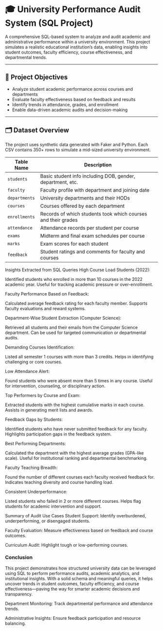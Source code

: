 # 🎓 University Performance Audit System (SQL Project)

A comprehensive SQL-based system to analyze and audit academic and administrative performance within a university environment. This project simulates a realistic educational institution’s data, enabling insights into student outcomes, faculty efficiency, course effectiveness, and departmental trends.

---

## 📌 Project Objectives

- Analyze student academic performance across courses and departments
- Evaluate faculty effectiveness based on feedback and results
- Identify trends in attendance, grades, and enrollment
- Enable data-driven academic audits and decision-making

---

## 🗂️ Dataset Overview

The project uses synthetic data generated with Faker and Python. Each CSV contains 350+ rows to simulate a mid-sized university environment.

| Table Name   | Description |
|--------------|-------------|
| `students`   | Basic student info including DOB, gender, department, etc. |
| `faculty`    | Faculty profile with department and joining date |
| `departments`| University departments and their HODs |
| `courses`    | Courses offered by each department |
| `enrollments`| Records of which students took which courses and their grades |
| `attendance` | Attendance records per student per course |
| `exams`      | Midterm and final exam schedules per course |
| `marks`      | Exam scores for each student |
| `feedback`   | Student ratings and comments for faculty and courses |


Insights Extracted from SQL Queries
High Course Load Students (2022):

Identified students who enrolled in more than 10 courses in the 2022 academic year.
Useful for tracking academic pressure or over-enrollment.

Faculty Performance Based on Feedback:

Calculated average feedback rating for each faculty member.
Supports faculty evaluations and reward systems.

Department-Wise Student Extraction (Computer Science):

Retrieved all students and their emails from the Computer Science department.
Can be used for targeted communication or departmental audits.

Demanding Courses Identification:

Listed all semester 1 courses with more than 3 credits.
Helps in identifying challenging or core courses.

Low Attendance Alert:

Found students who were absent more than 5 times in any course.
Useful for intervention, counseling, or disciplinary action.

Top Performers by Course and Exam:

Extracted students with the highest cumulative marks in each course.
Assists in generating merit lists and awards.

Feedback Gaps by Students:

Identified students who have never submitted feedback for any faculty.
Highlights participation gaps in the feedback system.

Best Performing Departments:

Calculated the department with the highest average grades (GPA-like scale).
Useful for institutional ranking and departmental benchmarking.

Faculty Teaching Breadth:

Found the number of different courses each faculty received feedback for.
Indicates teaching diversity and course handling load.

Consistent Underperformance:

Listed students who failed in 2 or more different courses.
Helps flag students for academic intervention and support.

Summary of Audit Use Cases
Student Support: Identify overburdened, underperforming, or disengaged students.

Faculty Evaluation: Measure effectiveness based on feedback and course outcomes.

Curriculum Audit: Highlight tough or low-performing courses.

### **Conclusion**
This project demonstrates how structured university data can be leveraged using SQL to perform performance audits, academic analytics, and institutional insights. With a solid schema and meaningful queries, it helps uncover trends in student outcomes, faculty efficiency, and course effectiveness—paving the way for smarter academic decisions and transparency.

Department Monitoring: Track departmental performance and attendance trends.

Administrative Insights: Ensure feedback participation and resource balancing.


